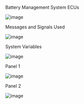 Battery Management System ECUs

![image](https://user-images.githubusercontent.com/109498823/179691883-d99b8750-dbab-431c-a3f9-60da27ffb63e.png)

Messages and Signals Used

![image](https://user-images.githubusercontent.com/109498823/179691922-a78b3398-6a5d-4caf-b188-8d35ce7b4cc7.png)

System Variables

![image](https://user-images.githubusercontent.com/109498823/179691973-a4a1a2c3-fc56-45e3-b8fb-2eab25676763.png)


Panel 1

![image](https://user-images.githubusercontent.com/109498823/179692036-d1375f77-d3ce-40ea-b707-13d1babe5ca4.png)

Panel 2

![image](https://user-images.githubusercontent.com/109498823/179692059-22eb9bb8-014e-4559-a78f-c7fb58e38adb.png)
